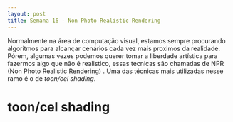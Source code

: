 ```yaml
---
layout: post
title: Semana 16 - Non Photo Realistic Rendering
---
```


Normalmente na área de computação visual, estamos sempre procurando algoritmos para alcançar cenários
cada vez mais proximos da realidade. Pórem, algumas vezes podemos querer tomar a liberdade artística
para fazermos algo que não é realistico, essas tecnicas são chamadas de NPR (Non Photo Realistic Rendering)
. Uma das técnicas mais utilizadas nesse ramo é o de *toon/cel shading*.

# toon/cel shading

